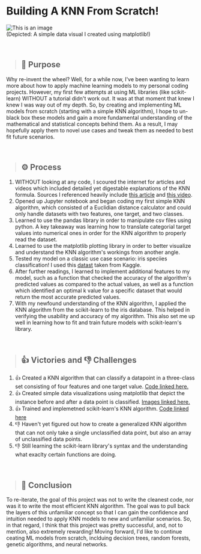 # Building A KNN From Scratch!
![This is an image](https://i.imgur.com/6H25wTM.png)
<br/>(Depicted: A simple data visual I created using matplotlib!)

<br/>

> ## 🤔 Purpose
Why re-invent the wheel? Well, for a while now, I've been wanting to learn more about how to apply machine learning models to my personal coding projects. However, my first few attempts at using ML libraries (like scikit-learn) WITHOUT a tutorial didn't work out. It was at that moment that knew I knew I was way out of my depth. So, by creating and implementing ML models from scratch (starting with a simple KNN algorithm), I hope to un-black box these models and gain a more fundamental understanding of the mathematical and statistical concepts behind them. As a result, I may hopefully apply them to novel use cases and tweak them as needed to best fit future scenarios.

<br/>

> ## ⚙️ Process
1.  WITHOUT looking at any code, I scoured the internet for articles and videos which included detailed yet digestable explanations of the KNN formula. Sources I referenced heavily include [this article](https://machinelearningmastery.com/tutorial-to-implement-k-nearest-neighbors-in-python-from-scratch/) and [this video](https://www.youtube.com/watch?v=4ObVzTuFivY).
3. Opened up Jupyter notebook and began coding my first simple KNN algorithm, which consisted of a Euclidian distance calculator and could only handle datasets with two features, one target, and two classes.
4. Learned to use the pandas library in order to manipulate csv files using python. A key takeaway was learning how to translate categorial target values into numerical ones in order for the KNN algorithm to properly read the dataset.
5. Learned to use the matplotlib plotting library in order to better visualize and understand the KNN algorithm's workings from another angle.
6. Tested my model on a classic use case scenario: iris speciies classification! I used this [datast](https://www.kaggle.com/rutujavaidya/iris-dataset?select=Iris.csv) taken from Kaggle.
7. After further readings, I learned to implement additional features to my model, such as a function that checked the accuracy of the algorithm's predicted values as compared to the actual values, as well as a function which identified an optimal k value for a specific dataset that would return the most accurate predicted values.
8. With my newfound understanding of the KNN algorithm, I applied the KNN algorithm from the scikit-learn to the iris database. This helped in verifying the usability and accuracy of my algorithm. This also set me up well in learning how to fit and train future models with scikit-learn's library.

<br/>

> ## 👍 Victories and 👎 Challenges
1. 👍 Created a KNN algorithm that can classify a datapoint in a three-class set consisting of four features and one target value. [Code linked here.](https://github.com/juanlucasumali/KNN-from-scratch/blob/3a19d959a9514a1e04e5fee57e5cd3af7db555e0/%5BFINIHSED%5D%20KNN_general_algorithm_GC.ipynb)
2. 👍 Created simple data visualizations using matplotlib that depict the instance before and after a data point is classified. [Images linked here.](https://github.com/juanlucasumali/KNN-from-scratch/blob/3a19d959a9514a1e04e5fee57e5cd3af7db555e0/%5BFINIHSED%5D%20KNN_general_algorithm_GC.ipynb)
3. 👍 Trained and implemetned scikit-learn's KNN algorithm. [Code linked here](https://github.com/juanlucasumali/KNN-from-scratch/blob/3a19d959a9514a1e04e5fee57e5cd3af7db555e0/%5BFINIHSED%5D%20KNN_general_algorithm_GC.ipynb)
4. 👎 Haven't yet figured out how to create a generalized KNN algorithm that can not only take a single unclassified data point, but also an array of unclassified data points.
2. 👎 Still learning the scikit-learn library's syntax and the understanding what exaclty certain functions are doing.


<br/>

> ## 🔭 Conclusion
To re-iterate, the goal of this project was not to write the cleanest code, nor was it to write the most efficient KNN algorithm. The goal was to pull back the layers of this unfamiliar concept so that I can gain the confidence and intuition needed to apply KNN models to new and unfamiliar scenarios. So, in that regard, I think that this project was pretty successful, and, not to mention, also extremely rewarding! Moving forward, I'd like to continue ceating ML models from scratch, inclduing decision trees, random forests, genetic algorithms, and neural networks.

